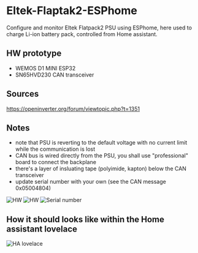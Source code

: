 # Eltek-Flaptak2-ESPhome
Configure and monitor Eltek Flatpack2 PSU using ESPhome, here used to charge Li-ion battery pack, controlled from Home assistant.

## HW prototype
- WEMOS D1 MINI ESP32
- SN65HVD230 CAN transceiver

## Sources
https://openinverter.org/forum/viewtopic.php?t=1351

## Notes
- note that PSU is reverting to the default voltage with no current limit while the communication is lost
- CAN bus is wired directly from the PSU, you shall use "professional" board to connect the backplane
- there's a layer of insluating tape (polyimide, kapton) below the CAN transceiver
- update serial number with your own (see the CAN message 0x05004804)

![HW](https://github.com/taHC81/Eltek-Flaptak2-ESPhome/blob/main/FP2-ESPhome2.jpg?raw=true)
![HW](https://github.com/taHC81/Eltek-Flaptak2-ESPhome/blob/main/FP2-ESPhome1.jpg?raw=true)
![Serial number](https://github.com/taHC81/Eltek-Flaptak2-ESPhome/blob/main/ELTEK-FP2-serial.jpg?raw=true)
## How it should looks like within the Home assistant lovelace
![HA lovelace](https://github.com/taHC81/Eltek-Flaptack2-ESPhome/blob/main/Eltek-Flatpack2-HA2.png?raw=true)
